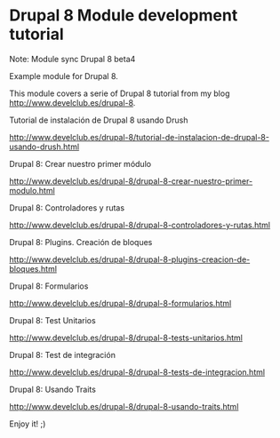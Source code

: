 Drupal 8 Module development tutorial
===============

Note: Module sync Drupal 8 beta4


Example module for Drupal 8. 

This module covers a serie of Drupal 8 tutorial from my blog http://www.develclub.es/drupal-8.

Tutorial de instalación de Drupal 8 usando Drush

http://www.develclub.es/drupal-8/tutorial-de-instalacion-de-drupal-8-usando-drush.html

Drupal 8: Crear nuestro primer módulo

http://www.develclub.es/drupal-8/drupal-8-crear-nuestro-primer-modulo.html

Drupal 8: Controladores y rutas

http://www.develclub.es/drupal-8/drupal-8-controladores-y-rutas.html

Drupal 8: Plugins. Creación de bloques

http://www.develclub.es/drupal-8/drupal-8-plugins-creacion-de-bloques.html

Drupal 8: Formularios

http://www.develclub.es/drupal-8/drupal-8-formularios.html

Drupal 8: Test Unitarios

http://www.develclub.es/drupal-8/drupal-8-tests-unitarios.html

Drupal 8: Test de integración

http://www.develclub.es/drupal-8/drupal-8-tests-de-integracion.html

Drupal 8: Usando Traits

http://www.develclub.es/drupal-8/drupal-8-usando-traits.html


Enjoy it! ;)
